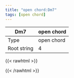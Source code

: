 ```yaml
---
title: "open chord:Dm7"
tags: [open chord]
---
```


|Dm7|open chord|
|---|---|
|Type|open chord|
|Root string|4|
{{< rawhtml >}}
<div class="container"></div>
<script>
const selector = '#container';
const chord = new ChordBox(selector);
chord.draw((new String("XX0211")));
</script>
{{< /rawhtml >}}
